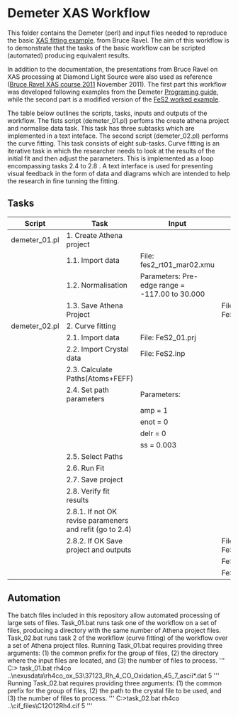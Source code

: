 # Demeter XAS Workflow
This folder contains the Demeter (perl) and input files needed to reproduce the
basic 
[XAS fitting example](https://github.com/bruceravel/XAS-Education/tree/master/Examples/FeS2).
from Bruce Ravel. The aim of this workflow is to demonstrate that the tasks of 
the basic workflow can be scripted (automated) producing equivalent results.

In addition to the documentation, the presentations from Bruce Ravel on XAS 
processing at Diamond Light Source were also used as reference 
([Bruce Ravel XAS course 2011](https://www.diamond.ac.uk/Instruments/Spectroscopy/Techniques/XAS.html)
November 2011). 
The first part this workflow was developed following examples from the Demeter 
[Programing guide](https://bruceravel.github.io/demeter/documents/DPG/index.html), 
while the second part is a modified version of the [FeS2 worked example](https://github.com/bruceravel/demeter/tree/master/examples/recipes/FeS2). 


The table below outlines the scripts, tasks, inputs and outputs of the workflow.
The fists script (demeter_01.pl) perfoms the create athena project and normalise
data task. This task  has three subtasks which are implemented in a text 
inteface.
The second script (demeter_02.pl) performs the curve fitting. This task consists 
of eight sub-tasks. Curve fitting is an iterative task in which the researcher 
needs to look at the results of the initial fit and then adjust the parameters. 
This is implemented as a loop encompassing tasks  2.4 to 2.8 . A text interface 
is used for presenting visual feedback in the form of data and diagrams which 
are intended to help the research in fine tunning the fitting.

## Tasks

|Script| Task                            | Input                                         | Output
|------| -------------                   |-------------                                  | -----  
|demeter_01.pl| 1.   Create Athena project      |                                               | 
|| 1.1. Import data                |File: fes2_rt01_mar02.xmu                      | 
|| 1.2. Normalisation              |Parameters: Pre-edge range = -117.00 to 30.000 |
|| 1.3. Save Athena Project        |                                               |File: FeS2_01.prj
|demeter_02.pl| 2.   Curve fitting||
|| 2.1. Import data                |File: FeS2_01.prj                              |
|| 2.2. Import Crystal data        |File: FeS2.inp                                 |
|| 2.3. Calculate Paths(Atoms+FEFF)||
|| 2.4. Set path parameters        | Parameters:                                   |
||                                 |    amp  = 1                                   |
||                                 |    enot = 0                                   |
||                                 |    delr = 0                                   |
||                                 |    ss   = 0.003                               |
|| 2.5. Select Paths ||
|| 2.6. Run Fit                    |                                               |
|| 2.7. Save project               ||
|| 2.8. Verify fit results         ||
|| 2.8.1. If not OK revise parameners and refit (go to 2.4)||
|| 2.8.2. If OK Save project and outputs|                                           |Files: FeS2_01_fit.dpj
|| | | FeS2_01.fit
|| | | FeS2_01_fit.log

## Automation
The batch files included in this repository allow automated processing of large
sets of files. Task_01.bat runs task one of the workflow on a set of files, 
producing a directory with the same number of Athena project files. Task_02.bat 
runs task 2 of the workflow (curve fitting) of the workflow over a set of Athena 
project files. 
Running Task_01.bat requires providing three arguments: (1) the common prefix
for the group of files, (2) the directory where the input files are located, and
(3) the number of files to process. 
'''
C:\> task_01.bat rh4co ..\nexusdata\rh4co_ox_53\37123_Rh_4_CO_Oxidation_45_7_ascii\*.dat 5
'''
Running Task_02.bat requires providing three arguments: (1) the common prefix
for the group of files, (2) the path to the crystal file to be used, and
(3) the number of files to process. 
'''
C:\>task_02.bat rh4co ..\cif_files\C12O12Rh4.cif 5
'''

